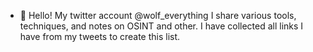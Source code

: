 - 👋 Hello! My twitter account @wolf_everything I share various tools, techniques, and notes on OSINT and other. I have collected all links I have from my tweets to create this list.
